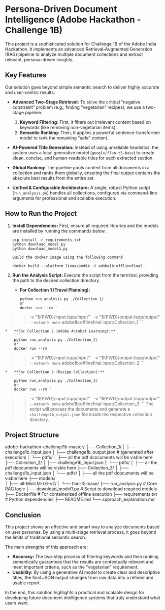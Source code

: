 # Persona-Driven Document Intelligence (Adobe Hackathon - Challenge 1B)

This project is a sophisticated solution for Challenge 1B of the Adobe India Hackathon. It implements an advanced Retrieval-Augmented Generation (RAG) pipeline to analyze multiple document collections and extract relevant, persona-driven insights.

## Key Features

Our solution goes beyond simple semantic search to deliver highly accurate and user-centric results.

*   **Advanced Two-Stage Retrieval:** To solve the critical "negative constraint" problem (e.g., finding "vegetarian" recipes), we use a two-stage pipeline.
    1.  **Keyword Filtering:** First, it filters out irrelevant content based on keywords (like removing non-vegetarian items).
    2.  **Semantic Ranking:** Then, it applies a powerful sentence-transformer model to rank the remaining "safe" content.

*   **AI-Powered Title Generation:** Instead of using unreliable heuristics, the system uses a local generative model (`google/flan-t5-base`) to create clean, concise, and human-readable titles for each extracted section.

*   **Global Ranking:** The pipeline pools content from all documents in a collection and ranks them globally, ensuring the final output contains the absolute best results from the entire set.

*   **Unified & Configurable Architecture:** A single, robust Python script (`run_analysis.py`) handles all collections, configured via command-line arguments for professional and scalable execution.

## How to Run the Project

1.  **Install Dependencies:**
    First, ensure all required libraries and the models are installed by running the commands below.
    ```
    pip install -r requirements.txt
    python download_model.py
    python download_model1.py

    Build the docker image using the following command

    docker build --platform linux/amd64 -t adobe1b:offlinefinal . 

    ```

2.  **Run the Analysis Script:**
    Execute the script from the terminal, providing the path to the desired collection directory.


    *   **For Collection 1 (Travel Planning):**
        ```
        python run_analysis.py ./Collection_1/
        or 
        docker run --rm `        
>>   -v "${PWD}/input:/app/input" `
>>   -v "${PWD}/output:/app/output" `
>>   --network none `
>>   adobe1b:offlinefinal input/Collection_1
        ```

    *   **For Collection 2 (Adobe Acrobat Learning):**
        ```
        python run_analysis.py ./Collection_2/
        or
        docker run --rm `        
>>   -v "${PWD}/input:/app/input" `
>>   -v "${PWD}/output:/app/output" `
>>   --network none `
>>   adobe1b:offlinefinal input/Collection_2
        ```

    *   **For Collection 3 (Recipe Collection):**
        ```
        python run_analysis.py ./Collection_3/
        or
        docker run --rm `        
>>   -v "${PWD}/input:/app/input" `
>>   -v "${PWD}/output:/app/output" `
>>   --network none `
>>   adobe1b:offlinefinal input/Collection_3
        ```
    The script will process the documents and generate a `challenge1b_output.json` file inside the respective collection directory.

## Project Structure
adobe-hackathon-challenge1b-master/
├── Collection_1/
│   ├── challenge1b_input.json
│   ├── challenge1b_output.json         # (generated after execution)
│   └── pdfs/
│       ├── all the pdf dcocuments will be visble here
├── Collection_2/
│   ├── challenge1b_input.json
│   └── pdfs/
│       ├── all the pdf dcocuments will be visble here
├── Collection_3/
│   ├── challenge1b_input.json
│   └── pdfs/
│       ├── all the pdf dcocuments will be visble here
├── models/                             
│   ├── all-MiniLM-L6-v2/
│   └── flan-t5-base/
├── run_analysis.py                     # Core RAG logic
├── download_model1.py                  # Script to download required models
├── Dockerfile                          # For containerized offline execution
├── requirements.txt                    # Python dependencies
├── README.md
└── approach_explanation.md


## Conclusion

This project shows an effective and smart way to analyze documents based on user personas. By using a multi-stage retrieval process, it goes beyond the limits of traditional semantic search.

The main strengths of this approach are:
*   **Accuracy:** The two-step process of filtering keywords and then ranking semantically guarantees that the results are contextually relevant and meet important criteria, such as the "vegetarian" requirement.
*   **Usability:** By using a generative AI model to create clear and descriptive titles, the final JSON output changes from raw data into a refined and usable report.

In the end, this solution highlights a practical and scalable design for developing future document intelligence systems that truly understand what users want.
